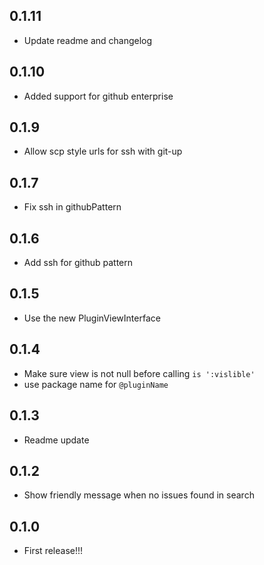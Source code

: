 ## 0.1.11
* Update readme and changelog

## 0.1.10
* Added support for github enterprise

## 0.1.9
* Allow scp style urls for ssh with git-up

## 0.1.7
* Fix ssh in githubPattern

## 0.1.6
* Add ssh for github pattern

## 0.1.5
* Use the new PluginViewInterface

## 0.1.4
* Make sure view is not null before calling `is ':vislible'`
* use package name for `@pluginName`

## 0.1.3
* Readme update

## 0.1.2
* Show friendly message when no issues found in search

## 0.1.0
* First release!!!
